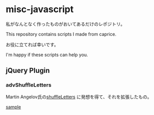 misc-javascript
===========

私がなんとなく作ったものがおいてあるだけのレポジトリ。

This repository contains scripts I made from caprice.

お役に立てれば幸いです。

I'm happy if these scripts can help you.


## jQuery Plugin
### advShuffleLetters
Martin Angelov氏の[shuffleLetters](http://tutorialzine.com/2011/09/shuffle-letters-effect-jquery/)
に発想を得て、それを拡張したもの。

[sample](./jquery/advShuffleLetters/sample.html")



